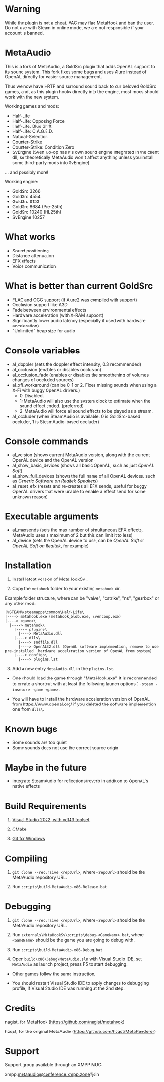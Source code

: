 # Warning
While the plugin is not a cheat, VAC may flag MetaHook and ban the user.
Do not use with Steam in online mode, we are not responsible if your account is banned.

# MetaAudio
This is a fork of MetaAudio, a GoldSrc plugin that adds OpenAL support to its sound system. This fork fixes some bugs and uses Alure instead of OpenAL directly for easier source management.

Thus we now have HRTF and surround sound back to our beloved GoldSrc games, and, as this plugin hooks directly into the engine, most mods should work with the new system.

Working games and mods:

- Half-Life
- Half-Life: Opposing Force
- Half-Life: Blue Shift
- Half-Life: C.A.G.E.D.
- Natural-Selection
- Counter-Strike
- Counter-Strike: Condition Zero
- SvEngine (Sven Co-op has it's own sound engine integrated in the client dll, so theoretically MetaAudio won't affect anything unless you install some third-party mods into SvEngine)

... and possibly more!

Working engine:

- GoldSrc 3266
- GoldSrc 4554
- GoldSrc 6153
- GoldSrc 8684 (Pre-25th)
- GoldSrc 10240 (HL25th)
- SvEngine 10257

# What works
- Sound positioning
- Distance attenuation
- EFX effects
- Voice communication

# What is better than current GoldSrc
- FLAC and OGG support (if Alure2 was compiled with support)
- Occlusion support like A3D
- Fade between environmental effects
- Hardware acceleration (with X-RAM support)
- Significantly lower audio latency (especially if used with hardware acceleration)
- "Unlimited" heap size for audio

# Console variables
- al_doppler (sets the doppler effect intensity, 0.3 recommended)
- al_occlusion (enables or disables occlusion)
- al_occlusion_fade (enables or disables the smoothening of volumes changes of occluded sources)
- al_xfi_workaround (can be 0, 1 or 2. Fixes missing sounds when using a X-Fi with buggy OpenAL drivers.)
  - 0: Disabled.
  - 1: MetaAudio will also use the system clock to estimate when the sound effect ended. (preferred)
  - 2: MetaAudio will force all sound effects to be played as a stream.
- al_occluder (when SteamAudio is available. 0 is GoldSrc-based occluder, 1 is SteamAudio-based occluder)

# Console commands
- al_version (shows current MetaAudio version, along with the current OpenAL device and the OpenAL version)
- al_show_basic_devices (shows all basic OpenAL, such as just _OpenAL Soft_)
- al_show_full_devices (shows the full name of all OpenAL devices, such as _Generic Software on Realtek Speakers_)
- al_reset_efx (resets and re-creates all EFX sends, useful for buggy OpenAL drivers that were unable to enable a effect send for some unknown reason)

# Executable arguments
- al_maxsends (sets the max number of simultaneous EFX effects, MetaAudio uses a maximum of 2 but this can limit it to less)
- al_device (sets the OpenAL device to use, can be _OpenAL Soft_ or _OpenAL Soft on Realtek_, for example)

# Installation

1. Install latest version of [MetaHookSv](https://github.com/hzqst/MetaHookSv) .

2. Copy the `metahook` folder to your existing `metahook` dir.

Example folder structure, where <game> can be "valve", "cstrike", "ns", "gearbox" or any other mod:

```
|%STEAM%\steamapps\common\Half-Life\
|----> metahook.exe (metahook_blob.exe, svencoop.exe)
|----> <game>\
  |----> metahook\
    |----> plugins\
      |----> MetaAudio.dll
    |----> dlls\
      |----> sndfile.dll
      |----> OpenAL32.dll (OpenAL software implemention, remove to use pre-installed  hardware acceleration version of OpenAL from system)
    |----> configs\
      |----> plugins.lst
```

3. Add a new entry `MetaAudio.dll` in the `plugins.lst`.

* One should load the game through "MetaHook.exe". It is recommended to create a shortcut with at least the following launch options：`-steam -insecure -game <game>`.

* You will have to install the hardware acceleration version of OpenAL from https://www.openal.org/ if you deleted the software implemention one from `dlls\`.

# Known bugs

- Some sounds are too quiet
- Some sounds does not use the correct source origin

# Maybe in the future

- Integrate SteamAudio for reflections/reverb in addition to OpenAL's native effects

# Build Requirements

1. [Visual Studio 2022, with vc143 toolset](https://visualstudio.microsoft.com/)

2. [CMake](https://cmake.org/download/)

3. [Git for Windows](https://gitforwindows.org/)

# Compiling

1. `git clone --recursive <repoUrl>`, where `<repoUrl>` should be the MetaAudio repository URL.

2. Run `scripts\build-MetaAudio-x86-Release.bat`

# Debugging

1. `git clone --recursive <repoUrl>`, where `<repoUrl>` should be the MetaAudio repository URL.

2. Run `externals\MetaHookSv\scripts\debug-<GameName>.bat`, where `<GameName>` should be the game you are going to debug with.

3. Run `scripts\build-MetaAudio-x86-Debug.bat`

4. Open `build\x86\Debug\MetaAudio.sln` with Visual Studio IDE, set `MetaAudio` as launch project, press F5 to start debugging.

* Other games follow the same instruction.

* You should restart Visual Studio IDE to apply changes to debugging profile, if Visual Studio IDE was running at the 2nd step.

# Credits

nagist, for MetaHook (https://github.com/nagist/metahook)

hzqst, for the original MetaAudio (https://github.com/hzqst/MetaRenderer)

# Support

Support group available through an XMPP MUC:

xmpp:metaaudio@conference.xmpp.zone?join